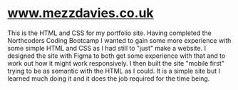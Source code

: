 # www.mezzdavies.co.uk

This is the HTML and CSS for my portfolio site. Having completed the Northcoders Coding Bootcamp I wanted to gain some more experience with some simple HTML and CSS as I had still to "just" make a website. I designed the site with Figma to both get some experience with that and to work out how it might work responsively. I then built the site "mobile first" trying to be as semantic with the HTML as I could. It is a simple site but I learned much doing it and it does the job required for the time being.
